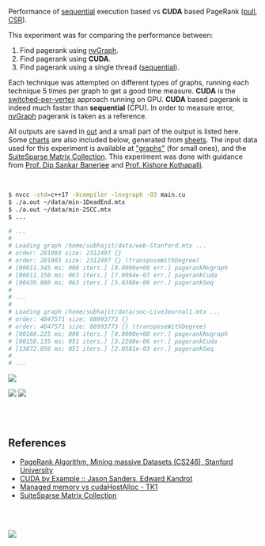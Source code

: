 Performance of [sequential] execution based vs **CUDA** based PageRank ([pull], [CSR]).

This experiment was for comparing the performance between:
1. Find pagerank using [nvGraph].
2. Find pagerank using **CUDA**.
3. Find pagerank using a single thread ([sequential]).

Each technique was attempted on different types of graphs, running each
technique 5 times per graph to get a good time measure. **CUDA** is the
[switched-per-vertex] approach running on GPU. **CUDA** based pagerank is
indeed much faster than **sequential** (CPU). In order to measure error,
[nvGraph] pagerank is taken as a reference.

All outputs are saved in [out](out/) and a small part of the output is listed
here. Some [charts] are also included below, generated from [sheets]. The input
data used for this experiment is available at ["graphs"] (for small ones), and
the [SuiteSparse Matrix Collection]. This experiment was done with guidance
from [Prof. Dip Sankar Banerjee] and [Prof. Kishore Kothapalli].

<br>

```bash
$ nvcc -std=c++17 -Xcompiler -lnvgraph -O3 main.cu
$ ./a.out ~/data/min-1DeadEnd.mtx
$ ./a.out ~/data/min-2SCC.mtx
$ ...

# ...
#
# Loading graph /home/subhajit/data/web-Stanford.mtx ...
# order: 281903 size: 2312497 {}
# order: 281903 size: 2312497 {} (transposeWithDegree)
# [00011.345 ms; 000 iters.] [0.0000e+00 err.] pagerankNvgraph
# [00011.150 ms; 063 iters.] [7.0094e-07 err.] pagerankCuda
# [00439.086 ms; 063 iters.] [5.0388e-06 err.] pagerankSeq
#
# ...
#
# Loading graph /home/subhajit/data/soc-LiveJournal1.mtx ...
# order: 4847571 size: 68993773 {}
# order: 4847571 size: 68993773 {} (transposeWithDegree)
# [00168.225 ms; 000 iters.] [0.0000e+00 err.] pagerankNvgraph
# [00158.135 ms; 051 iters.] [3.2208e-06 err.] pagerankCuda
# [13072.056 ms; 051 iters.] [2.0581e-03 err.] pagerankSeq
#
# ...
```

[![](https://i.imgur.com/vDeiY1n.gif)][sheetp]

[![](https://i.imgur.com/N1EUPCS.png)][sheetp]
[![](https://i.imgur.com/5LaxhV4.png)][sheetp]

<br>
<br>


## References

- [PageRank Algorithm, Mining massive Datasets (CS246), Stanford University](http://snap.stanford.edu/class/cs246-videos-2019/lec9_190205-cs246-720.mp4)
- [CUDA by Example :: Jason Sanders, Edward Kandrot](http://www.mat.unimi.it/users/sansotte/cuda/CUDA_by_Example.pdf)
- [Managed memory vs cudaHostAlloc - TK1](https://forums.developer.nvidia.com/t/managed-memory-vs-cudahostalloc-tk1/34281)
- [SuiteSparse Matrix Collection]

<br>
<br>

[![](https://i.imgur.com/fjeKRUf.jpg)](https://www.youtube.com/watch?v=TtTHBmL7N5U)

[Prof. Dip Sankar Banerjee]: https://sites.google.com/site/dipsankarban/
[Prof. Kishore Kothapalli]: https://cstar.iiit.ac.in/~kkishore/
[SuiteSparse Matrix Collection]: https://suitesparse-collection-website.herokuapp.com
[nvGraph]: https://github.com/rapidsai/nvgraph
["graphs"]: https://github.com/puzzlef/graphs
[pull]: https://github.com/puzzlef/pagerank-push-vs-pull
[csr]: https://github.com/puzzlef/pagerank-class-vs-csr
[sequential]: https://github.com/puzzlef/pagerank-sequential-vs-openmp
[switched-per-vertex]: https://github.com/puzzlef/pagerank-cuda-switched-adjust-switch-point
[charts]: https://photos.app.goo.gl/MLcbhUPmLEC7iaEm9
[sheets]: https://docs.google.com/spreadsheets/d/12u5yq49MLS2QRhWHkZF7SWs1JSS4u1sb7wKl8ExrJgg/edit?usp=sharing
[sheetp]: https://docs.google.com/spreadsheets/d/e/2PACX-1vTijFuWx76ZnNfJs5U0IEY1jMEWffi6Pc8uw4FbnXB1R3Puduyn-mPvq4kdMFyyhq0V7GJZQ0722nDS/pubhtml
